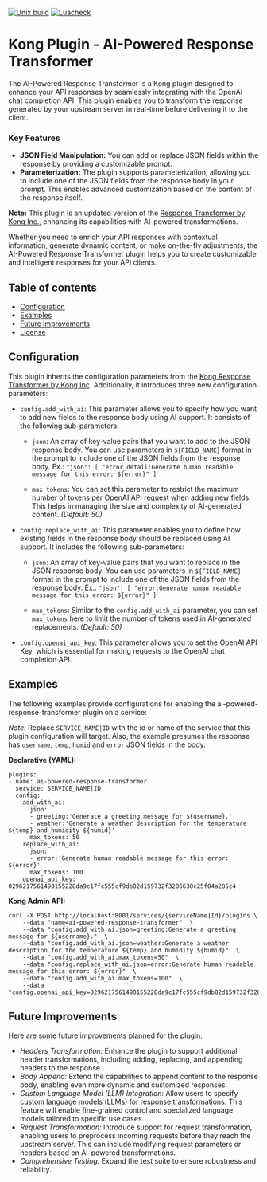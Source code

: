 [![Unix build](https://img.shields.io/github/actions/workflow/status/Kong/kong-plugin/test.yml?branch=master&label=Test&logo=linux)](https://github.com/Kong/kong-plugin/actions/workflows/test.yml)
[![Luacheck](https://github.com/Kong/kong-plugin/workflows/Lint/badge.svg)](https://github.com/Kong/kong-plugin/actions/workflows/lint.yml)

Kong Plugin - AI-Powered Response Transformer
====================

The AI-Powered Response Transformer is a Kong plugin designed to enhance your API responses by seamlessly integrating with the OpenAI chat completion API. This plugin enables you to transform the response generated by your upstream server in real-time before delivering it to the client.

### Key Features
- **JSON Field Manipulation:** You can add or replace JSON fields within the response by providing a customizable prompt.
- **Parameterization:** The plugin supports parameterization, allowing you to include one of the JSON fields from the response body in your prompt. This enables advanced customization based on the content of the response itself.

**Note:** This plugin is an updated version of the [Response Transformer by Kong Inc.](https://docs.konghq.com/hub/kong-inc/response-transformer/), enhancing its capabilities with AI-powered transformations.

Whether you need to enrich your API responses with contextual information, generate dynamic content, or make on-the-fly adjustments, the AI-Powered Response Transformer plugin helps you to create customizable and intelligent responses for your API clients.

## Table of contents

- [Configuration](#configuration)
- [Examples](#examples)
- [Future Improvements](#future-improvements)
- [License](#license)

## Configuration

This plugin inherits the configuration parameters from the [Kong Response Transformer by Kong Inc](https://docs.konghq.com/hub/kong-inc/response-transformer/configuration/). Additionally, it introduces three new configuration parameters:

- `config.add_with_ai`: This parameter allows you to specify how you want to add new fields to the response body using AI support. It consists of the following sub-parameters:

  - `json`: An array of key-value pairs that you want to add to the JSON response body. You can use parameters in `${FIELD_NAME}` format in the prompt to include one of the JSON fields from the response body. Ex.: `"json": [ "error_detail:Generate human readable message for this error: ${error}" ]`

  - `max_tokens`: You can set this parameter to restrict the maximum number of tokens per OpenAI API request when adding new fields. This helps in managing the size and complexity of AI-generated content. _(Default: 50)_

- `config.replace_with_ai`: This parameter enables you to define how existing fields in the response body should be replaced using AI support. It includes the following sub-parameters:

  - `json`: An array of key-value pairs that you want to replace in the JSON response body. You can use parameters in `${FIELD_NAME}` format in the prompt to include one of the JSON fields from the response body. Ex.: `"json": [ "error:Generate human readable message for this error: ${error}" ]`

  - `max_tokens`: Similar to the `config.add_with_ai` parameter, you can set `max_tokens` here to limit the number of tokens used in AI-generated replacements. _(Default: 50)_

- `config.openai_api_key`: This parameter allows you to set the OpenAI API Key, which is essential for making requests to the OpenAI chat completion API.

## Examples

The following examples provide configurations for enabling the ai-powered-response-transformer plugin on a service:

_Note:_ Replace `SERVICE_NAME|ID` with the id or name of the service that this plugin configuration will target. Also, the example presumes the response has `username`, `temp`, `humid` and `error` JSON fields in the body.

**Declarative (YAML):**
```
plugins:
- name: ai-powered-response-transformer
  service: SERVICE_NAME|ID
  config:
    add_with_ai:
      json:
      - greeting:'Generate a greeting message for ${username}.'
      - weather:'Generate a weather description for the temperature ${temp} and humidity ${humid}'
      max_tokens: 50
    replace_with_ai:
      json:
      - error:'Generate human readable message for this error: ${error}'
      max_tokens: 100
    openai_api_key: 0296217561490155228da9c17fc555cf9db82d159732f3206638c25f04a285c4
```

**Kong Admin API:**
```
curl -X POST http://localhost:8001/services/{serviceName|Id}/plugins \
    --data "name=ai-powered-response-transformer"  \
    --data "config.add_with_ai.json=greeting:Generate a greeting message for ${username}."  \
    --data "config.add_with_ai.json=weather:Generate a weather description for the temperature ${temp} and humidity ${humid}"  \
    --data "config.add_with_ai.max_tokens=50"  \
    --data "config.replace_with_ai.json=error:Generate human readable message for this error: ${error}"  \
    --data "config.add_with_ai.max_tokens=100"  \
    --data "config.openai_api_key=0296217561490155228da9c17fc555cf9db82d159732f3206638c25f04a285c4"
```

## Future Improvements
Here are some future improvements planned for the plugin:

- _Headers Transformation:_ Enhance the plugin to support additional header transformations, including adding, replacing, and appending headers to the response.
- _Body Append:_ Extend the capabilities to append content to the response body, enabling even more dynamic and customized responses.
- _Custom Language Model (LLM) Integration:_ Allow users to specify custom language models (LLMs) for response transformations. This feature will enable fine-grained control and specialized language models tailored to specific use cases.
- _Request Transformation:_ Introduce support for request transformation, enabling users to preprocess incoming requests before they reach the upstream server. This can include modifying request parameters or headers based on AI-powered transformations.
- _Comprehensive Testing:_ Expand the test suite to ensure robustness and reliability.
